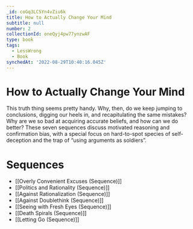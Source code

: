```yaml
---
_id: coGq3LC5Yn4vZiu6k
title: How to Actually Change Your Mind
subtitle: null
number: 2
collectionId: oneQyj4pw77ynzwAF
type: book
tags:
  - LessWrong
  - Book
synchedAt: '2022-08-29T10:40:16.045Z'
---
```

# How to Actually Change Your Mind

This truth thing seems pretty handy. Why, then, do we keep jumping to conclusions, digging our heels in, and recapitulating the same mistakes? Why are we so bad at acquiring accurate beliefs, and how can we do better? These seven sequences discuss motivated reasoning and confirmation bias, with a special focus on hard-to-spot species of self-deception and the trap of “using arguments as soldiers”.

# Sequences

- [[Overly Convenient Excuses (Sequence)]]
- [[Politics and Rationality (Sequence)]]
- [[Against Rationalization (Sequence)]]
- [[Against Doublethink (Sequence)]]
- [[Seeing with Fresh Eyes (Sequence)]]
- [[Death Spirals (Sequence)]]
- [[Letting Go (Sequence)]]